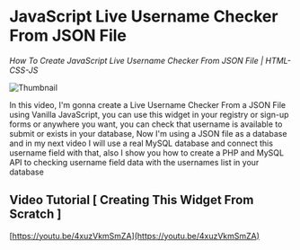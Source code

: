 # JavaScript Live Username Checker From JSON File

_How To Create JavaScript Live Username Checker From JSON File | HTML-CSS-JS_

![Thumbnail](https://raw.githubusercontent.com/saeedkohansal/PHP-MySQL-JavaScript-Live-Username-Checker-From-Database-JSON-API/main/PHP-MYSQL-JavaScript-Live-Username-Checker-From-Database-JSON-API.png"Thumbnail")

In this video, I'm gonna create a Live Username Checker From a JSON File using Vanilla JavaScript, you can use this widget in your registry or sign-up forms or anywhere you want, you can check that username is available to submit or exists in your database, Now I'm using a JSON file as a database and in my next video I will use a real MySQL database and connect this username field with that, also I show you how to create a PHP and MySQL API to checking username field data with the usernames list in your database

## Video Tutorial [ Creating This Widget From Scratch ]
[https://youtu.be/4xuzVkmSmZA](https://youtu.be/4xuzVkmSmZA)
